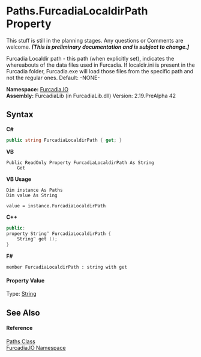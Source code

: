 # Paths.FurcadiaLocaldirPath Property 
This stuff is still in the planning stages. Any questions or Comments are welcome. _**\[This is preliminary documentation and is subject to change.\]**_

Furcadia Localdir path - this path (when explicitly set), indicates the whereabouts of the data files used in Furcadia. If localdir.ini is present in the Furcadia folder, Furcadia.exe will load those files from the specific path and not the regular ones. Default: -NONE-

**Namespace:**&nbsp;<a href="N_Furcadia_IO">Furcadia.IO</a><br />**Assembly:**&nbsp;FurcadiaLib (in FurcadiaLib.dll) Version: 2.19.PreAlpha 42

## Syntax

**C#**<br />
``` C#
public string FurcadiaLocaldirPath { get; }
```

**VB**<br />
``` VB
Public ReadOnly Property FurcadiaLocaldirPath As String
	Get
```

**VB Usage**<br />
``` VB Usage
Dim instance As Paths
Dim value As String

value = instance.FurcadiaLocaldirPath

```

**C++**<br />
``` C++
public:
property String^ FurcadiaLocaldirPath {
	String^ get ();
}
```

**F#**<br />
``` F#
member FurcadiaLocaldirPath : string with get

```


#### Property Value
Type: <a href="http://msdn2.microsoft.com/en-us/library/s1wwdcbf" target="_blank">String</a>

## See Also


#### Reference
<a href="T_Furcadia_IO_Paths">Paths Class</a><br /><a href="N_Furcadia_IO">Furcadia.IO Namespace</a><br />